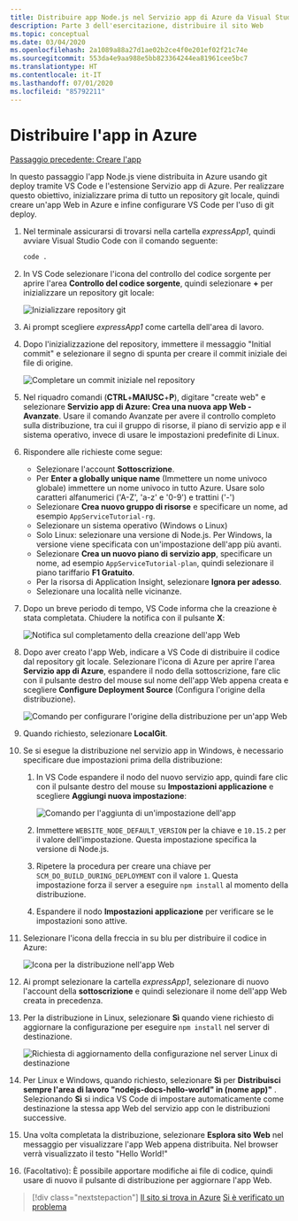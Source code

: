 ```yaml
---
title: Distribuire app Node.js nel Servizio app di Azure da Visual Studio Code
description: Parte 3 dell'esercitazione, distribuire il sito Web
ms.topic: conceptual
ms.date: 03/04/2020
ms.openlocfilehash: 2a1089a88a27d1ae02b2ce4f0e201ef02f21c74e
ms.sourcegitcommit: 553da4e9aa988e5bb823364244ea81961cee5bc7
ms.translationtype: HT
ms.contentlocale: it-IT
ms.lasthandoff: 07/01/2020
ms.locfileid: "85792211"
---
```

# <a name="deploy-the-app-to-azure"></a>Distribuire l'app in Azure

[Passaggio precedente: Creare l'app](tutorial-vscode-azure-app-service-node-02.md)

In questo passaggio l'app Node.js viene distribuita in Azure usando git deploy tramite VS Code e l'estensione Servizio app di Azure. Per realizzare questo obiettivo, inizializzare prima di tutto un repository git locale, quindi creare un'app Web in Azure e infine configurare VS Code per l'uso di git deploy.

1. Nel terminale assicurarsi di trovarsi nella cartella *expressApp1*, quindi avviare Visual Studio Code con il comando seguente:

    ```bash
    code .
    ```

1. In VS Code selezionare l'icona del controllo del codice sorgente per aprire l'area **Controllo del codice sorgente**, quindi selezionare **+** per inizializzare un repository git locale:

    ![Inizializzare repository git](media/deploy-azure/git-init.png)

1. Ai prompt scegliere *expressApp1* come cartella dell'area di lavoro.

1. Dopo l'inizializzazione del repository, immettere il messaggio "Initial commit" e selezionare il segno di spunta per creare il commit iniziale dei file di origine.

    ![Completare un commit iniziale nel repository](media/deploy-azure/initial-commit.png)

1. Nel riquadro comandi (**CTRL**+**MAIUSC**+**P**), digitare "create web" e selezionare **Servizio app di Azure: Crea una nuova app Web - Avanzate**. Usare il comando Avanzate per avere il controllo completo sulla distribuzione, tra cui il gruppo di risorse, il piano di servizio app e il sistema operativo, invece di usare le impostazioni predefinite di Linux.

1. Rispondere alle richieste come segue:

    - Selezionare l'account **Sottoscrizione**.
    - Per **Enter a globally unique name** (Immettere un nome univoco globale) immettere un nome univoco in tutto Azure. Usare solo caratteri alfanumerici ('A-Z', 'a-z' e '0-9') e trattini ('-')
    - Selezionare **Crea nuovo gruppo di risorse** e specificare un nome, ad esempio `AppServiceTutorial-rg`.
    - Selezionare un sistema operativo (Windows o Linux)
    - Solo Linux: selezionare una versione di Node.js. Per Windows, la versione viene specificata con un'impostazione dell'app più avanti.
    - Selezionare **Crea un nuovo piano di servizio app**, specificare un nome, ad esempio `AppServiceTutorial-plan`, quindi selezionare il piano tariffario **F1 Gratuito**.
    - Per la risorsa di Application Insight, selezionare **Ignora per adesso**.
    - Selezionare una località nelle vicinanze.

1. Dopo un breve periodo di tempo, VS Code informa che la creazione è stata completata. Chiudere la notifica con il pulsante **X**:

    ![Notifica sul completamento della creazione dell'app Web](media/deploy-azure/creation-complete.png)

1. Dopo aver creato l'app Web, indicare a VS Code di distribuire il codice dal repository git locale. Selezionare l'icona di Azure per aprire l'area **Servizio app di Azure**, espandere il nodo della sottoscrizione, fare clic con il pulsante destro del mouse sul nome dell'app Web appena creata e scegliere **Configure Deployment Source** (Configura l'origine della distribuzione).

    ![Comando per configurare l'origine della distribuzione per un'app Web](media/deploy-azure/configure-deployment-source.png)

1. Quando richiesto, selezionare **LocalGit**.

1. Se si esegue la distribuzione nel servizio app in Windows, è necessario specificare due impostazioni prima della distribuzione:

    1. In VS Code espandere il nodo del nuovo servizio app, quindi fare clic con il pulsante destro del mouse su **Impostazioni applicazione** e scegliere **Aggiungi nuova impostazione**:

        ![Comando per l'aggiunta di un'impostazione dell'app](media/deploy-azure/add-setting.png)

    1. Immettere `WEBSITE_NODE_DEFAULT_VERSION` per la chiave e `10.15.2` per il valore dell'impostazione. Questa impostazione specifica la versione di Node.js.
    1. Ripetere la procedura per creare una chiave per `SCM_DO_BUILD_DURING_DEPLOYMENT` con il valore `1`. Questa impostazione forza il server a eseguire `npm install` al momento della distribuzione.
    1. Espandere il nodo **Impostazioni applicazione** per verificare se le impostazioni sono attive.

1. Selezionare l'icona della freccia in su blu per distribuire il codice in Azure:

    ![Icona per la distribuzione nell'app Web](media/deploy-azure/deploy.png)

1. Ai prompt selezionare la cartella *expressApp1*, selezionare di nuovo l'account della **sottoscrizione** e quindi selezionare il nome dell'app Web creata in precedenza.

1. Per la distribuzione in Linux, selezionare **Sì** quando viene richiesto di aggiornare la configurazione per eseguire `npm install` nel server di destinazione.

    ![Richiesta di aggiornamento della configurazione nel server Linux di destinazione](media/deploy-azure/server-build.png)

1. Per Linux e Windows, quando richiesto, selezionare **Sì** per **Distribuisci sempre l'area di lavoro "nodejs-docs-hello-world" in (nome app)"** . Selezionando **Sì** si indica VS Code di impostare automaticamente come destinazione la stessa app Web del servizio app con le distribuzioni successive.

1. Una volta completata la distribuzione, selezionare **Esplora sito Web** nel messaggio per visualizzare l'app Web appena distribuita. Nel browser verrà visualizzato il testo "Hello World!"

1. (Facoltativo): È possibile apportare modifiche ai file di codice, quindi usare di nuovo il pulsante di distribuzione per aggiornare l'app Web.

> [!div class="nextstepaction"]
> [Il sito si trova in Azure](tutorial-vscode-azure-app-service-node-04.md) [Si è verificato un problema](https://www.research.net/r/PWZWZ52?tutorial=node-deployment-azureappservice&step=deploy-app)

